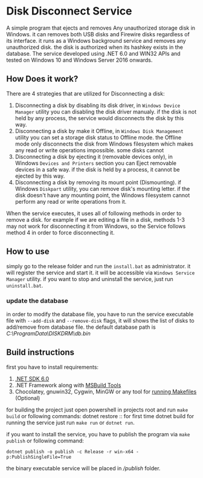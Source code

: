 # Disk Disconnect Service
A simple program that ejects and removes Any unauthorized storage disk in Windows. it can removes both USB disks and Firewire disks regardless of its interface. it runs as a Windows background service and removes any unauthorized disk. the disk is authorized when its hashkey exists in the database.
The service developed using .NET 6.0 and WIN32 APIs and tested on Windows 10 and Windows Server 2016 onwards.

## How Does it work?
There are 4 strategies that are utilized for Disconnecting a disk:
1. Disconnecting a disk by disabling its disk driver, in `Windows Device Manager` utility you can disabling the disk driver manualy. if the disk is not held by any process, the service would disconnects the disk by this way.
2. Disconnecting a disk by make it Offline, in `Windows Disk Management` utility you can set a storage disk status to Offline mode. the Offline mode only disconnects the disk from Windows filesystem which makes any read or write operations impossible. some disks cannot 
3. Disconnecting a disk by ejecting it (removable devices only), in Windows `Devices and Printers` section you can Eject removable devices in a safe way. if the disk is held by a process, it cannot be ejected by this way.
4. Disconnecting a disk by removing its mount point (Dismounting). if Windows `Diskpart` utility, you can remove disk's mounting letter. if the disk doesn't have any mounting point, the Windows filesystem cannot perform any read or write operations from it.

When the service executes, it uses all of following methods in order to remove a disk. for example if we are editing a file in a disk, methods 1-3 may not work for disconnecting it from Windows, so the Service follows method 4 in order to force disconnecting it.

## How to use
simply go to the release folder and run the `install.bat` as administrator. it will register the service and start it. it will be accessible via `Windows Service Manager` utility.
if you want to stop and uninstall the service, just run `uninstall.bat`.

### update the database
in order to modify the database file, you have to run the service executable file with `--add-disk` and `--remove-disk` flags, it will shows the list of disks to add/remove from database file. the default database path is *C:\ProgramData\DISKDRM\db.bin*

## Build instructions
first you have to install requirements:
1. [.NET SDK 6.0](https://dotnet.microsoft.com/en-us/download/dotnet/6.0)
2. .NET Framework along with [MSBuild Tools](https://visualstudio.microsoft.com/downloads/#build-tools-for-visual-studio-2022)
3. Chocolatey, gnuwin32, Cygwin, MinGW or any tool for [running Makefiles](https://stackoverflow.com/questions/32127524/how-to-install-and-use-make-in-windows) (Optional)

for building the project just open powershell in projects root and run `make build` or following commands:
    dotnet restore      :: for first time
	dotnet build
for running the service just run `make run` or `dotnet run`.

if you want to install the service, you have to publish the program via `make publish` or following command:

	dotnet publish -o publish -c Release -r win-x64 -p:PublishSingleFile=True

the binary executable service will be placed in */publish* folder.